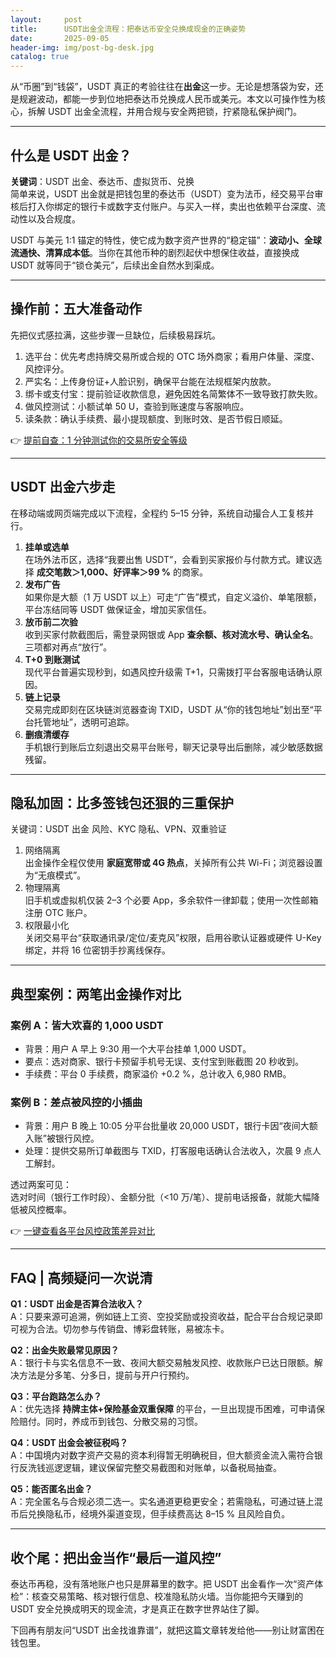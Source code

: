 ```yaml
---
layout:     post
title:      USDT出金全流程：把泰达币安全兑换成现金的正确姿势
date:       2025-09-05
header-img: img/post-bg-desk.jpg
catalog: true
---
```


从“币圈”到“钱袋”，USDT 真正的考验往往在**出金**这一步。无论是想落袋为安，还是规避波动，都能一步到位地把泰达币兑换成人民币或美元。本文以可操作性为核心，拆解 USDT 出金全流程，并用合规与安全两把锁，拧紧隐私保护阀门。

---

## 什么是 USDT 出金？

**关键词**：USDT 出金、泰达币、虚拟货币、兑换  
简单来说，USDT 出金就是把钱包里的泰达币（USDT）变为法币，经交易平台审核后打入你绑定的银行卡或数字支付账户。与买入一样，卖出也依赖平台深度、流动性以及合规度。  

USDT 与美元 1:1 锚定的特性，使它成为数字资产世界的“稳定锚”：**波动小、全球流通快、清算成本低**。当你在其他币种的剧烈起伏中想保住收益，直接换成 USDT 就等同于“锁仓美元”，后续出金自然水到渠成。

---

## 操作前：五大准备动作

先把仪式感拉满，这些步骤一旦缺位，后续极易踩坑。

1. 选平台：优先考虑持牌交易所或合规的 OTC 场外商家；看用户体量、深度、风控评分。
2. 严实名：上传身份证+人脸识别，确保平台能在法规框架内放款。
3. 绑卡或支付宝：提前验证收款信息，避免因姓名简繁体不一致导致打款失败。
4. 做风控测试：小额试单 50 U，查验到账速度与客服响应。
5. 读条款：确认手续费、最小提现额度、到账时效、是否节假日顺延。

👉 [提前自查：1 分钟测试你的交易所安全等级](https://okxdog.com/)

---

## USDT 出金六步走

在移动端或网页端完成以下流程，全程约 5–15 分钟，系统自动撮合人工复核并行。

1. **挂单或选单**  
   在场外法币区，选择“我要出售 USDT”，会看到买家报价与付款方式。建议选择 **成交笔数＞1,000、好评率＞99 %** 的商家。
2. **发布广告**  
   如果你是大额（1 万 USDT 以上）可走“广告”模式，自定义溢价、单笔限额，平台冻结同等 USDT 做保证金，增加买家信任。
3. **放币前二次验**  
   收到买家付款截图后，需登录网银或 App **查余额、核对流水号、确认全名**。三项都对再点“放行”。
4. **T+0 到账测试**  
   现代平台普遍实现秒到，如遇风控升级需 T+1，只需拨打平台客服电话确认原因。
5. **链上记录**  
   交易完成即刻在区块链浏览器查询 TXID，USDT 从“你的钱包地址”划出至“平台托管地址”，透明可追踪。
6. **删痕清缓存**  
   手机银行到账后立刻退出交易平台账号，聊天记录导出后删除，减少敏感数据残留。

---

## 隐私加固：比多签钱包还狠的三重保护

关键词：USDT 出金 风险、KYC 隐私、VPN、双重验证

1. 网络隔离  
   出金操作全程仅使用 **家庭宽带或 4G 热点**，关掉所有公共 Wi-Fi；浏览器设置为“无痕模式”。
2. 物理隔离  
   旧手机或虚拟机仅装 2–3 个必要 App，多余软件一律卸载；使用一次性邮箱注册 OTC 账户。
3. 权限最小化  
   关闭交易平台“获取通讯录/定位/麦克风”权限，启用谷歌认证器或硬件 U-Key 绑定，并将 16 位密钥手抄离线保存。

---

## 典型案例：两笔出金操作对比

### 案例 A：皆大欢喜的 1,000 USDT

- 背景：用户 A 早上 9:30 用一个大平台挂单 1,000 USDT。  
- 要点：选对商家、银行卡预留手机号无误、支付宝到账截图 20 秒收到。  
- 手续费：平台 0 手续费，商家溢价 +0.2 %，总计收入 6,980 RMB。

### 案例 B：差点被风控的小插曲

- 背景：用户 B 晚上 10:05 分平台批量收 20,000 USDT，银行卡因“夜间大额入账”被银行风控。  
- 处理：提供交易所订单截图与 TXID，打客服电话确认合法收入，次晨 9 点人工解封。

透过两案可见：  
选对时间（银行工作时段）、金额分批（<10 万/笔）、提前电话报备，就能大幅降低被风控概率。

👉 [一键查看各平台风控政策差异对比](https://okxdog.com/)

---

## FAQ | 高频疑问一次说清

**Q1：USDT 出金是否算合法收入？**  
A：只要来源可追溯，例如链上工资、空投奖励或投资收益，配合平台合规记录即可视为合法。切勿参与传销盘、博彩盘转账，易被冻卡。

**Q2：出金失败最常见原因？**  
A：银行卡与实名信息不一致、夜间大额交易触发风控、收款账户已达日限额。解决方法是分多笔、分多日，提前与开户行预约。

**Q3：平台跑路怎么办？**  
A：优先选择 **持牌主体+保险基金双重保障** 的平台，一旦出现提币困难，可申请保险赔付。同时，养成币到钱包、分散交易的习惯。

**Q4：USDT 出金会被征税吗？**  
A：中国境内对数字资产交易的资本利得暂无明确税目，但大额资金流入需符合银行反洗钱巡逻逻辑，建议保留完整交易截图和对账单，以备税局抽查。

**Q5：能否匿名出金？**  
A：完全匿名与合规必须二选一。实名通道更稳更安全；若需隐私，可通过链上混币后兑换隐私币，经境外渠道变现，但手续费高达 8–15 % 且风险自负。

---

## 收个尾：把出金当作“最后一道风控”

泰达币再稳，没有落地账户也只是屏幕里的数字。把 USDT 出金看作一次“资产体检”：核查交易策略、核对银行信息、校准隐私防火墙。当你能把今天赚到的 USDT 安全兑换成明天的现金流，才是真正在数字世界站住了脚。

下回再有朋友问“USDT 出金找谁靠谱”，就把这篇文章转发给他——别让财富困在钱包里。
